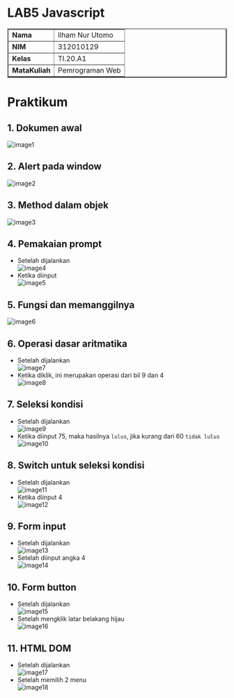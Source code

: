 # LAB5 Javascript

<table border="2" cellpading="10">
  <tr>
    <td><b>Nama</b></td>
    <td>Ilham Nur Utomo</td>
  </tr>
  <tr>
    <td><b>NIM</b></td>
    <td>312010129</td>
  </tr>
  <tr>
    <td><b>Kelas</b></td>
    <td>TI.20.A1</td>
  </tr>
  <tr>
    <td><b>MataKuliah</b></td>
    <td>Pemrograman Web</td>
  </tr>
</table>

# <b>Praktikum</b>

## <b>1. Dokumen awal </b>
![image1](image/0-1_kode-dasar.PNG)<br>

## <b>2. Alert pada window </b>
![image2](image/0-2_alert.PNG)<br>

## <b>3. Method dalam objek </b>
![image3](image/0-3_try.PNG)<br>

## <b>4. Pemakaian prompt </b>
- Setelah dijalankan<br>
![image4](image/0-4_giphy.PNG)<br>
- Ketika diinput<br>
![image5](image/0-4-1_giphy.PNG)<br>

## <b>5. Fungsi dan memanggilnya </b>
![image6](image/0-5_fungsi.PNG)<br>

## <b>6. Operasi dasar aritmatika </b>
- Setelah dijalankan<br>
![image7](image/0-6_aritmatik.PNG)<br>
- Ketika diklik, ini merupakan operasi dari bil 9 dan 4<br>
![image8](image/0-6-1_aritmatik.PNG)<br>

## <b>7. Seleksi kondisi </b>
- Setelah dijalankan<br>
![image9](image/0-7_kondisi.PNG)<br>
- Ketika diinput 75, maka hasilnya ``lulus``, jika kurang dari 60 ``tidak lulus``<br>
![image10](image/0-7-1_kondisi.PNG)<br>

## <b>8. Switch untuk seleksi kondisi </b>
- Setelah dijalankan<br>
![image11](image/0-8_switch.PNG)<br>
- Ketika diinput 4<br>
![image12](image/0-8-1_switch.PNG)<br>

## <b>9. Form input </b>
- Setelah dijalankan<br>
![image13](image/0-9_f-input.PNG)<br>
- Setelah diinput angka 4<br>
![image14](image/0-9-1_f-input.PNG)<br>

## <b>10. Form button </b>
- Setelah dijalankan<br>
![image15](image/0-10_f-button.PNG)<br>
- Setelah mengklik latar belakang hijau<br>
![image16](image/0-10-1_f-button.PNG)<br>

## <b>11. HTML DOM </b>
- Setelah dijalankan<br>
![image17](image/0-11_dom.PNG)<br>
- Setelah memilih 2 menu<br>
![image18](image/0-11-1_dom.PNG)<br>